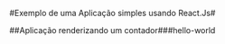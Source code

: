 #Exemplo de uma Aplicação simples usando React.Js#

##Aplicação renderizando um contador###hello-world
